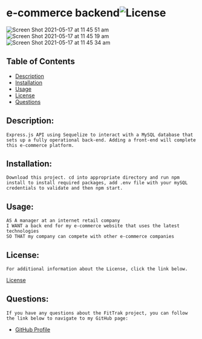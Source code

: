 # e-commerce backend![License](https://img.shields.io/badge/License--blue.svg "License Badge")


![Screen Shot 2021-05-17 at 11 45 51 am](https://user-images.githubusercontent.com/69836062/118424002-70325b80-b705-11eb-911c-010116d95a88.png)
![Screen Shot 2021-05-17 at 11 45 19 am](https://user-images.githubusercontent.com/69836062/118424027-817b6800-b705-11eb-9612-e05adea5ed59.png)
![Screen Shot 2021-05-17 at 11 45 34 am](https://user-images.githubusercontent.com/69836062/118424044-893b0c80-b705-11eb-851e-715e99d79c88.png)

  ## Table of Contents
  - [Description](#description)
  - [Installation](#installation)
  - [Usage](#usage)
  - [License](#license)
  - [Questions](#questions)

  ## Description:
  
    Express.js API using Sequelize to interact with a MySQL database that sets up a fully operational back-end. Adding a front-end will complete this e-commerce platform.
    
  ## Installation:
    
    Download this project. cd into appropriate directory and run npm install to install required packages, add .env file with your mySQL credentials to validate and then npm start. 
    
  ## Usage:

    AS A manager at an internet retail company
    I WANT a back end for my e-commerce website that uses the latest technologies
    SO THAT my company can compete with other e-commerce companies
 
  ## License:
  
    For additional information about the License, click the link below.
[License](https://opensource.org/licenses/)

  ## Questions:
    If you have any questions about the FitTrak project, you can follow the link below to navigate to my GitHub page:
  - [GitHub Profile](https://github.com/alex-stew)
